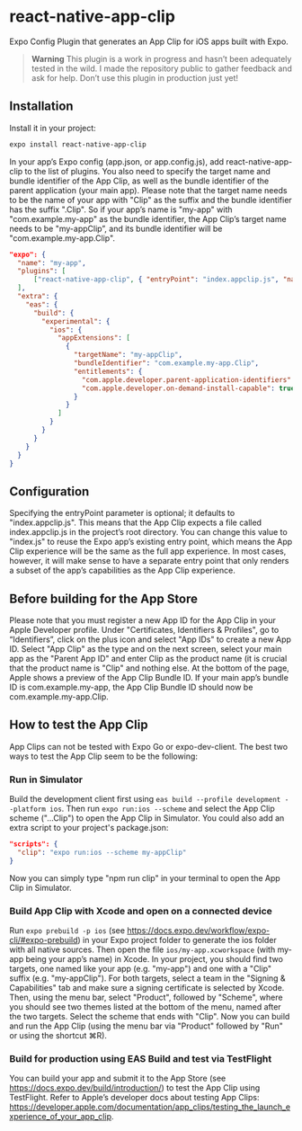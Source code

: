 # react-native-app-clip

Expo Config Plugin that generates an App Clip for iOS apps built with Expo.

> **Warning** This plugin is a work in progress and hasn’t been adequately tested in the wild. I made the repository public to gather feedback and ask for help. Don’t use this plugin in production just yet!

## Installation

Install it in your project:

```sh
expo install react-native-app-clip
```

In your app’s Expo config (app.json, or app.config.js), add react-native-app-clip to the list of plugins. You also need to specify the target name and bundle identifier of the App Clip, as well as the bundle identifier of the parent application (your main app). Please note that the target name needs to be the name of your app with "Clip" as the suffix and the bundle identifier has the suffix ".Clip". So if your app’s name is "my-app" with "com.example.my-app" as the bundle identifier, the App Clip’s target name needs to be "my-appClip”, and its bundle identifier will be "com.example.my-app.Clip".

```app.json
"expo": {
  "name": "my-app",
  "plugins": [
      ["react-native-app-clip", { "entryPoint": "index.appclip.js", "name": "My App Clip" }]
  ],
  "extra": {
    "eas": {
      "build": {
        "experimental": {
          "ios": {
            "appExtensions": [
              {
                "targetName": "my-appClip",
                "bundleIdentifier": "com.example.my-app.Clip",
                "entitlements": {
                  "com.apple.developer.parent-application-identifiers": "com.example.my-app",
                  "com.apple.developer.on-demand-install-capable": true
                }
              }
            ]
          }
        }
      }
    }
  }
}
```

## Configuration

Specifying the entryPoint parameter is optional; it defaults to "index.appclip.js". This means that the App Clip expects a file called index.appclip.js in the project’s root directory. You can change this value to "index.js" to reuse the Expo app’s existing entry point, which means the App Clip experience will be the same as the full app experience. In most cases, however, it will make sense to have a separate entry point that only renders a subset of the app’s capabilities as the App Clip experience.

## Before building for the App Store

Please note that you must register a new App ID for the App Clip in your Apple Developer profile. Under "Certificates, Identifiers & Profiles", go to “Identifiers”, click on the plus icon and select "App IDs" to create a new App ID. Select "App Clip" as the type and on the next screen, select your main app as the "Parent App ID" and enter Clip as the product name (it is crucial that the product name is "Clip" and nothing else. At the bottom of the page, Apple shows a preview of the App Clip Bundle ID. If your main app’s bundle ID is com.example.my-app, the App Clip Bundle ID should now be com.example.my-app.Clip.

## How to test the App Clip

App Clips can not be tested with Expo Go or expo-dev-client. The best two ways to test the App Clip seem to be the following:

### Run in Simulator

Build the development client first using `eas build --profile development --platform ios`. Then run `expo run:ios --scheme` and select the App Clip scheme ("...Clip") to open the App Clip in Simulator. You could also add an extra script to your project's package.json:

```package.json
"scripts": {
  "clip": "expo run:ios --scheme my-appClip"
}
```

Now you can simply type "npm run clip" in your terminal to open the App Clip in Simulator.

### Build App Clip with Xcode and open on a connected device

Run `expo prebuild -p ios` (see https://docs.expo.dev/workflow/expo-cli/#expo-prebuild) in your Expo project folder to generate the ios folder with all native sources. Then open the file `ios/my-app.xcworkspace` (with my-app being your app’s name) in Xcode. In your project, you should find two targets, one named like your app (e.g. "my-app") and one with a "Clip" suffix (e.g. "my-appClip"). For both targets, select a team in the "Signing & Capabilities" tab and make sure a signing certificate is selected by Xcode. Then, using the menu bar, select "Product", followed by "Scheme", where you should see two themes listed at the bottom of the menu, named after the two targets. Select the scheme that ends with "Clip". Now you can build and run the App Clip (using the menu bar via "Product" followed by "Run" or using the shortcut ⌘R).

### Build for production using EAS Build and test via TestFlight

You can build your app and submit it to the App Store (see https://docs.expo.dev/build/introduction/) to test the App Clip using TestFlight. Refer to Apple’s developer docs about testing App Clips: https://developer.apple.com/documentation/app_clips/testing_the_launch_experience_of_your_app_clip.
